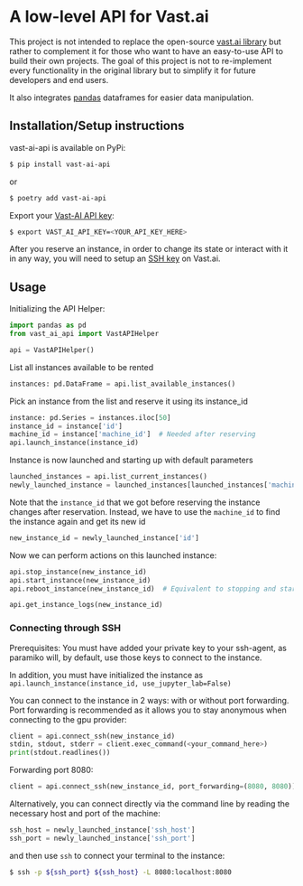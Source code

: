 # A low-level API for Vast.ai
 
 This project is not intended to replace the open-source [vast.ai library](https://github.com/vast-ai/vast-python) but rather to complement it for those who want to have an easy-to-use API to build their own projects. The goal of this project is not to re-implement every functionality in the original library but to simplify it for future developers and end users.
 
 It also integrates [pandas](https://pandas.pydata.org/) dataframes for easier data manipulation.


## Installation/Setup instructions
vast-ai-api is available on PyPi:

```bash
$ pip install vast-ai-api
```
or
```bash
$ poetry add vast-ai-api
```

Export your [Vast-AI API key](https://vast.ai/docs/account/account-settings?query=change-ssh-key#change-api-key):

```bash
$ export VAST_AI_API_KEY=<YOUR_API_KEY_HERE>
```
After you reserve an instance, in order to change its state or interact with it in any way, you will need to setup an [SSH key](https://vast.ai/docs/account/account-settings?query=change-ssh-key#change-ssh-key) on Vast.ai.

## Usage
Initializing the API Helper:

```python
import pandas as pd
from vast_ai_api import VastAPIHelper

api = VastAPIHelper()
```
List all instances available to be rented
```python
instances: pd.DataFrame = api.list_available_instances()
```

Pick an instance from the list and reserve it using its instance_id
```python
instance: pd.Series = instances.iloc[50]
instance_id = instance['id']
machine_id = instance['machine_id']  # Needed after reserving
api.launch_instance(instance_id)
```

Instance is now launched and starting up with default parameters
```python
launched_instances = api.list_current_instances()
newly_launched_instance = launched_instances[launched_instances['machine_id'] == machine_id]
```

Note that the `instance_id` that we got before reserving the instance changes after reservation. Instead, we have to use the `machine_id` to find the instance again and get its new id

```python
new_instance_id = newly_launched_instance['id']
```

Now we can perform actions on this launched instance:

```python
api.stop_instance(new_instance_id)
api.start_instance(new_instance_id)
api.reboot_instance(new_instance_id)  # Equivalent to stopping and starting the instance

api.get_instance_logs(new_instance_id)
```

### Connecting through SSH
Prerequisites: You must have added your private key to your ssh-agent, as paramiko will, by default, use those keys to connect to the instance.

In addition, you must have initialized the instance as `api.launch_instance(instance_id, use_jupyter_lab=False)`

You can connect to the instance in 2 ways: with or without port forwarding. Port forwarding is recommended as it allows you to stay anonymous when connecting to the gpu provider:
```python
client = api.connect_ssh(new_instance_id)
stdin, stdout, stderr = client.exec_command(<your_command_here>)
print(stdout.readlines())
```
Forwarding port 8080:
```python
client = api.connect_ssh(new_instance_id, port_forwarding=(8080, 8080))
```
Alternatively, you can connect directly via the command line by reading the necessary host and port of the machine:
```python
ssh_host = newly_launched_instance['ssh_host']
ssh_port = newly_launched_instance['ssh_port']
```
and then use `ssh` to connect your terminal to the instance:
```bash
$ ssh -p ${ssh_port} ${ssh_host} -L 8080:localhost:8080
```
